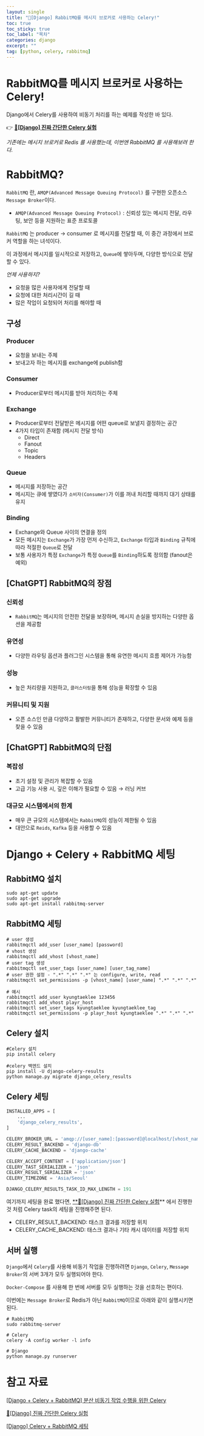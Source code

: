 ```yaml
---
layout: single
title: "📘[Django] RabbitMQ를 메시지 브로커로 사용하는 Celery!"
toc: true
toc_sticky: true
toc_label: "목차"
categories: django
excerpt: ""
tag: [python, celery, rabbitmq]
---
```


# RabbitMQ를 메시지 브로커로 사용하는 Celery!

Django에서 Celery를 사용하여 비동기 처리를 하는 예제를 작성한 바 있다.

👉 [**📘[Django] 진짜 간단한 Celery 실험**](https://hellojunho.github.io/django/DJANGO-%EC%A7%84%EC%A7%9C-%EA%B0%84%EB%8B%A8%ED%95%9C-Celery-%EC%8B%A4%ED%97%98/)

*기존에는 메시지 브로커로 Redis 를 사용했는데, 이번엔 RabbitMQ 를 사용해보려 한다.*

# RabbitMQ?

`RabbitMQ` 란, `AMQP(Advanced Message Queuing Protocol)` 를 구현한 오픈소스 `Message Broker`이다.

- `AMQP(Advanced Message Queuing Protocol)` : 신뢰성 있는 메시지 전달, 라우팅, 보안 등을 지원하는 표준 프로토콜

`RabbitMQ` 는 producer → consumer 로 메시지를 전달할 때, 이 중간 과정에서 브로커 역할을 하는 녀석이다.

이 과정에서 메시지를 일시적으로 저장하고, `Queue`에 쌓아두며, 다양한 방식으로 전달할 수 있다.

*언제 사용하지?*

- 요청을 많은 사용자에게 전달할 때
- 요청에 대한 처리시간이 길 때
- 많은 작업이 요청되어 처리를 해야할 때

## 구성

### Producer

- 요청을 보내는 주체
- 보내고자 하는 메시지를 exchange에 publish함

### Consumer

- Producer로부터 메시지를 받아 처리하는 주체

### Exchange

- Producer로부터 전달받은 메시지를 어떤 queue로 보낼지 결정하는 공간
- 4가지 타입이 존재함 (메시지 전달 방식)
    - Direct
    - Fanout
    - Topic
    - Headers

### Queue

- 메시지를 저장하는 공간
- 메시지는 큐에 쌓였다가 `소비자(Consumer)`가 이를 꺼내 처리할 때까지 대기 상태를 유지

### Binding

- Exchange와 Queue 사이의 연결을 정의
- 모든 메시지는 `Exchange`가 가장 먼저 수신하고, `Exchange` 타입과 `Binding` 규칙에 따라 적절한 `Queue`로 전달
- 보통 사용자가 특정 `Exchange`가 특정 `Queue`를 `Binding`하도록 정의함 (fanout은 예외)

## [ChatGPT] RabbitMQ의 장점

### 신뢰성

- `RabbitMQ`는 메시지의 안전한 전달을 보장하며, 메시지 손실을 방지하는 다양한 옵션을 제공함

### 유연성

- 다양한 라우팅 옵션과 플러그인 시스템을 통해 유연한 메시지 흐름 제어가 가능함

### 성능

- 높은 처리량을 지원하고, `클러스터링`을 통해 성능을 확장할 수 있음

### 커뮤니티 및 지원

- 오픈 소스인 만큼 다양하고 활발한 커뮤니티가 존재하고, 다양한 문서와 예제 등을 찾을 수 있음

## [ChatGPT]  RabbitMQ의 단점

### 복잡성

- 초기 설정 및 관리가 복잡할 수 있음
- 고급 기능 사용 시, 깊은 이해가 필요할 수 있음 → 러닝 커브

### 대규모 시스템에서의 한계

- 매우 큰 규모의 시스템에서는 `RabbitMQ`의 성능이 제한될 수 있음
- 대안으로 `Reids`, `Kafka` 등을 사용할 수 있음

# Django + Celery + RabbitMQ 세팅

## RabbitMQ 설치

```
sudo apt-get update
sudo apt-get upgrade
sudo apt-get install rabbitmq-server
```

## RabbitMQ 세팅

```
# user 생성
rabbitmqctl add_user [user_name] [password]
# vhost 생성
rabbitmqctl add_vhost [vhost_name]
# user tag 생성
rabbitmqctl set_user_tags [user_name] [user_tag_name]
# user 권한 설정 - ".*" ".*" ".*" 는 configure, write, read
rabbitmqctl set_permissions -p [vhost_name] [user_name] ".*" ".*" ".*"

# 예시
rabbitmqctl add_user kyungtaeklee 123456
rabbitmqctl add_vhost playr_host
rabbitmqctl set_user_tags kyungtaeklee kyungtaeklee_tag
rabbitmqctl set_permissions -p playr_host kyungtaeklee ".*" ".*" ".*"﻿
```

## Celery 설치

```
#Celery 설치
pip install celery

#celery 백엔드 설치
pip install -U django-celery-results
python manage.py migrate django_celery_results
```

## Celery 세팅

```python
INSTALLED_APPS = [ 
    ...
    'django_celery_results',
]

CELERY_BROKER_URL = 'amqp://[user_name]:[password]@localhost/[vhost_name]'
CELERY_RESULT_BACKEND = 'django-db'
CELERY_CACHE_BACKEND = 'django-cache'

CELERY_ACCEPT_CONTENT = ['application/json']
CELERY_TAST_SERIALIZER = 'json'
CELERY_RESULT_SERIALIZER = 'json'
CELERY_TIMEZONE = 'Asia/Seoul'

DJANGO_CELERY_RESULTS_TASK_ID_MAX_LENGTH = 191
```

여기까지 세팅을 완료 했다면, [**📘[Django] 진짜 간단한 Celery 실험](https://hellojunho.github.io/django/DJANGO-%EC%A7%84%EC%A7%9C-%EA%B0%84%EB%8B%A8%ED%95%9C-Celery-%EC%8B%A4%ED%97%98/)** 에서 진행한 것 처럼 Celery task의 세팅을 진행해주면 된다.

- CELERY_RESULT_BACKEND: 태스크 결과를 저장할 위치
- CELERY_CACHE_BACKEND: 태스크 결과나 기타 캐시 데이터를 저장할 위치

## 서버 실행

`Django`에서 `Celery`를 사용해 비동기 작업을 진행하려면 `Django`, `Celery`, `Message Broker`의 서버 3개가 모두 실행되어야 한다.

`Docker-Compose` 를 사용해 한 번에 서버를 모두 실행하는 것을 선호하는 편이다.

이번에는 `Message Broker`로 Redis가 아닌 `RabbitMQ`이므로 아래와 같이 실행시키면 된다.

```
# RabbitMQ
sudo rabbitmq-server

# Celery
celery -A config worker -l info

# Django
python manage.py runserver
```

# 참고 자료

[[Django + Celery + RabbitMQ] 분산 비동기 작업 수행을 위한 Celery](https://velog.io/@ssssujini99/Django-Celery-RabbitMQ-분산-비동기-작업-수행을-위한-Celery)

[📘[Django] 진짜 간단한 Celery 실험](https://hellojunho.github.io/django/DJANGO-진짜-간단한-Celery-실험/)

[[Django] Celery + RabbitMQ 세팅](https://blog.naver.com/lastingchild/222348184974)